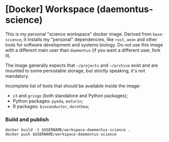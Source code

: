 # \[Docker\] Workspace (daemontus-science)

This is my personal "science workspace" docker image. Derived from `base-science`, it installs my "personal" dependencies, like `rust`, `aeon` and other tools for 
software development and systems biology. Do *not* use this image with a different main user than `daemontus` (if you want a different user, fork it).

The image generally expects that `~/projects` and `~/archive` exist and are mounted to some persistable storage, but strictly speaking, it's not mandatory.

Incomplete list of tools that should be available inside the image:

 - `z3` and `gringo` (both standalone and Python packages);
 - Python packages: `pyeda`, `maturin`;
 - R packages: `bioconductor`, `dorothea`;

### Build and publish

```
docker build -t $USERNAME/workspace-daemontus-science .
docker push $USERNAME/workspace-daemontus-science
```